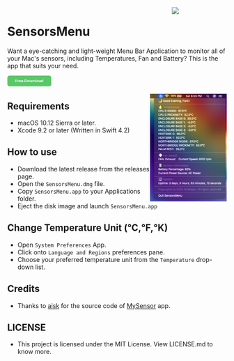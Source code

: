<img align="right" width=25% src="https://github.com/Minh-Ton/SensorsMenu/blob/master/docs/Screenshots/SensorsMenu.png">

# SensorsMenu

Want a eye-catching and light-weight Menu Bar Application to monitor all of your Mac's sensors, including Temperatures, Fan and Battery?
This is the app that suits your need. 

[<img width=20% src="https://github.com/Minh-Ton/SensorsMenu/raw/master/docs/Screenshots/download.png">](https://github.com/Minh-Ton/SensorsMenu/releases)

<p>
<img align="right" width=35% src="https://github.com/Minh-Ton/SensorsMenu/raw/master/docs/Screenshots/Screenshot1.png">
</p>

## Requirements
- macOS 10.12 Sierra or later. 
- Xcode 9.2 or later (Written in Swift 4.2)

## How to use
- Download the latest release from the releases page. 
- Open the ```SensorsMenu.dmg``` file.
- Copy ```SensorsMenu.app``` to your Applications folder.
- Eject the disk image and launch ```SensorsMenu.app```

## Change Temperature Unit (°C,°F,°K)
- Open ```System Preferences``` App. 
- Click onto ```Language and Regions``` preferences pane.
- Choose your preferred temperature unit from the ```Temperature``` drop-down list. 

## Credits
- Thanks to [aisk](https://github.com/aisk) for the source code of [MySensor](https://github.com/aisk/MySensors) app.

## LICENSE
- This project is licensed under the MIT License. View LICENSE.md to know more.
